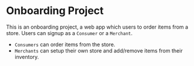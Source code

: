 # Onboarding Project
This is an onboarding project, a web app which users to order items from a store. Users can signup as a `Consumer` or a `Merchant`.
* `Consumers` can order items from the store.
* `Merchants` can setup their own store and add/remove items from their inventory.